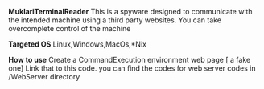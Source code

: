 **MuklariTerminalReader**
This is a spyware designed to communicate with the intended machine using a third party websites. You can take overcomplete control of the machine

**Targeted OS**
Linux,Windows,MacOs,*Nix

**How to use**
Create a CommandExecution environment web page [ a fake one]
Link that to this code.
you can find the codes for web server codes in /WebServer directory
